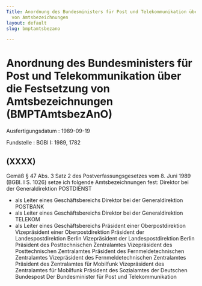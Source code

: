 ```yaml
---
Title: Anordnung des Bundesministers für Post und Telekommunikation über die Festsetzung
  von Amtsbezeichnungen
layout: default
slug: bmptamtsbezano

---
```


# Anordnung des Bundesministers für Post und Telekommunikation über die Festsetzung von Amtsbezeichnungen (BMPTAmtsbezAnO)

Ausfertigungsdatum
:   1989-09-19

Fundstelle
:   BGBl I: 1989, 1782



## (XXXX)

Gemäß § 47 Abs. 3 Satz 2 des Postverfassungsgesetzes vom 8. Juni 1989
(BGBl. I S. 1026) setze ich folgende Amtsbezeichnungen fest:
Direktor bei der Generaldirektion POSTDIENST
- als Leiter eines Geschäftsbereichs
Direktor bei der Generaldirektion POSTBANK
- als Leiter eines Geschäftsbereichs
Direktor bei der Generaldirektion TELEKOM
- als Leiter eines Geschäftsbereichs
Präsident einer Oberpostdirektion
Vizepräsident einer Oberpostdirektion
Präsident der Landespostdirektion Berlin
Vizepräsident der Landespostdirektion Berlin
Präsident des Posttechnischen Zentralamtes
Vizepräsident des Posttechnischen Zentralamtes
Präsident des Fernmeldetechnischen Zentralamtes
Vizepräsident des Fernmeldetechnischen Zentralamtes
Präsident des Zentralamtes für Mobilfunk
Vizepräsident des Zentralamtes für Mobilfunk
Präsident des Sozialamtes der Deutschen Bundespost
Der Bundesminister für Post und Telekommunikation

